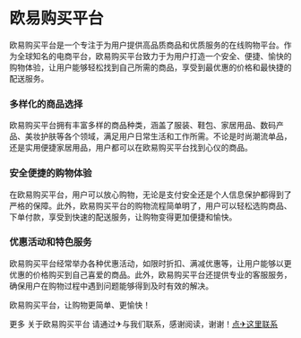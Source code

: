 # 欧易购买平台

欧易购买平台是一个专注于为用户提供高品质商品和优质服务的在线购物平台。作为全球知名的电商平台，欧易购买平台致力于为用户打造一个安全、便捷、愉快的购物体验，让用户能够轻松找到自己所需的商品，享受到最优惠的价格和最快捷的配送服务。

### 多样化的商品选择

欧易购买平台拥有丰富多样的商品种类，涵盖了服装、鞋包、家居用品、数码产品、美妆护肤等各个领域，满足用户日常生活和工作所需。不论是时尚潮流单品，还是实用便捷家居用品，用户都可以在欧易购买平台找到心仪的商品。

### 安全便捷的购物体验

在欧易购买平台，用户可以放心购物，无论是支付安全还是个人信息保护都得到了严格的保障。此外，欧易购买平台的购物流程简单明了，用户可以轻松选购商品、下单付款，享受到快速的配送服务，让购物变得更加便捷和愉快。

### 优惠活动和特色服务

欧易购买平台经常举办各种优惠活动，如限时折扣、满减优惠等，让用户能够以更优惠的价格购买到自己喜爱的商品。此外，欧易购买平台还提供专业的客服服务，确保用户在购物过程中遇到问题能够得到及时有效的解决。

欧易购买平台，让购物更简单、更愉快！

更多 关于欧易购买平台 请通过✈与我们联系，感谢阅读，谢谢！[点✈这里联系](https://ww.k02.cc)